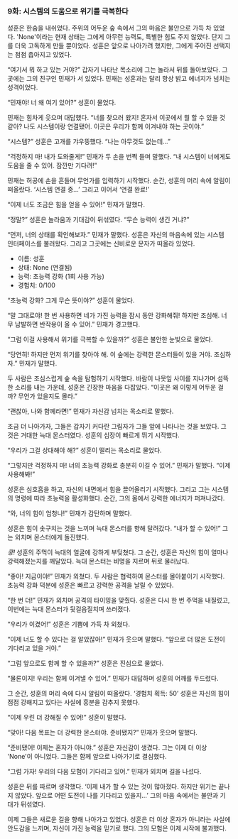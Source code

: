 ### 9화: 시스템의 도움으로 위기를 극복한다

성훈은 한숨을 내쉬었다. 주위의 어두운 숲 속에서 그의 마음은 불안으로 가득 차 있었다. 'None'이라는 현재 상태는 그에게 아무런 능력도, 특별한 힘도 주지 않았다. 단지 그를 더욱 고독하게 만들 뿐이었다. 성훈은 앞으로 나아가려 했지만, 그에게 주어진 선택지는 점점 좁아지고 있었다.

“여기서 뭐 하고 있는 거야?” 갑자기 나타난 목소리에 그는 놀라서 뒤를 돌아보았다. 그곳에는 그의 친구인 민재가 서 있었다. 민재는 성훈과는 달리 항상 밝고 에너지가 넘치는 성격이었다.

“민재야! 너 왜 여기 있어?” 성훈이 물었다.

민재는 힘차게 웃으며 대답했다. “너를 찾으러 왔지! 혼자서 이곳에서 뭘 할 수 있을 것 같아? 나도 시스템이랑 연결됐어. 이곳은 우리가 함께 이겨내야 하는 곳이야.”

“시스템?” 성훈은 고개를 갸우뚱했다. “나는 아무것도 없는데…”

“걱정하지 마! 내가 도와줄게!” 민재가 두 손을 번쩍 들며 말했다. “내 시스템이 너에게도 도움을 줄 수 있어. 잠깐만 기다려!”

민재는 허공에 손을 흔들며 무언가를 입력하기 시작했다. 순간, 성훈의 머리 속에 알림이 떠올랐다. ‘시스템 연결 중…’ 그리고 이어서 ‘연결 완료!’

“이제 너도 조금은 힘을 얻을 수 있어!” 민재가 말했다.

“정말?” 성훈은 놀라움과 기대감이 뒤섞였다. “무슨 능력이 생긴 거냐?”

“먼저, 너의 상태를 확인해보자.” 민재가 말했다. 성훈은 자신의 마음속에 있는 시스템 인터페이스를 불러왔다. 그리고 그곳에는 신비로운 문자가 떠올라 있었다.

- 이름: 성훈
- 상태: None (연결됨)
- 능력: 초능력 강화 (1회 사용 가능)
- 경험치: 0/100

“초능력 강화? 그게 무슨 뜻이야?” 성훈이 물었다.

“말 그대로야! 한 번 사용하면 네가 가진 능력을 잠시 동안 강화해줘! 하지만 조심해. 너무 남발하면 반작용이 올 수 있어.” 민재가 경고했다.

“그럼 이걸 사용해서 위기를 극복할 수 있을까?” 성훈은 불안한 눈빛으로 물었다.

“당연히! 하지만 먼저 위기를 찾아야 해. 이 숲에는 강력한 몬스터들이 있을 거야. 조심하자.” 민재가 말했다.

두 사람은 조심스럽게 숲 속을 탐험하기 시작했다. 바람이 나뭇잎 사이를 지나가며 섬뜩한 소리를 내는 가운데, 성훈은 긴장한 마음을 다잡았다. “이곳은 왜 이렇게 어두운 걸까? 무언가 있을지도 몰라.”

“괜찮아, 나와 함께라면!” 민재가 자신감 넘치는 목소리로 말했다.

조금 더 나아가자, 그들은 갑자기 커다란 그림자가 그들 앞에 나타나는 것을 보았다. 그것은 거대한 늑대 몬스터였다. 성훈의 심장이 빠르게 뛰기 시작했다.

“우리가 그걸 상대해야 해?” 성훈이 떨리는 목소리로 물었다.

“그렇지만 걱정하지 마! 너의 초능력 강화로 충분히 이길 수 있어.” 민재가 말했다. “이제 사용해봐!”

성훈은 심호흡을 하고, 자신의 내면에서 힘을 끌어올리기 시작했다. 그리고 그는 시스템의 명령에 따라 초능력을 활성화했다. 순간, 그의 몸에서 강력한 에너지가 퍼져나갔다.

“와, 너의 힘이 엄청나!” 민재가 감탄하며 말했다.

성훈은 힘이 솟구치는 것을 느끼며 늑대 몬스터를 향해 달려갔다. “내가 할 수 있어!” 그는 외치며 몬스터에게 돌진했다.

*쿵!* 성훈의 주먹이 늑대의 얼굴에 강하게 부딪쳤다. 그 순간, 성훈은 자신의 힘이 얼마나 강력해졌는지를 깨달았다. 늑대 몬스터는 비명을 지르며 뒤로 물러났다.

“좋아! 지금이야!” 민재가 외쳤다. 두 사람은 협력하여 몬스터를 몰아붙이기 시작했다. 초능력 강화 덕분에 성훈은 빠르고 강력한 공격을 날릴 수 있었다.

“한 번 더!” 민재가 외치며 공격의 타이밍을 맞췄다. 성훈은 다시 한 번 주먹을 내질렀고, 이번에는 늑대 몬스터가 뒷걸음질치며 쓰러졌다.

“우리가 이겼어!” 성훈은 기쁨에 가득 차 외쳤다.

“이제 너도 할 수 있다는 걸 알았잖아!” 민재가 웃으며 말했다. “앞으로 더 많은 도전이 기다리고 있을 거야.”

“그럼 앞으로도 함께 할 수 있을까?” 성훈은 진심으로 물었다.

“물론이지! 우리는 함께 이겨낼 수 있어.” 민재가 대답하며 성훈의 어깨를 두드렸다.

그 순간, 성훈의 머리 속에 다시 알림이 떠올랐다. ‘경험치 획득: 50’ 성훈은 자신의 힘이 점점 강해지고 있다는 사실에 흥분을 감추지 못했다.

“이제 우린 더 강해질 수 있어!” 성훈이 말했다.

“맞아! 다음 목표는 더 강력한 몬스터야. 준비됐지?” 민재가 웃으며 말했다.

“준비됐어! 이제는 혼자가 아니야.” 성훈은 자신감이 생겼다. 그는 이제 더 이상 'None'이 아니었다. 그들은 함께 앞으로 나아가기로 결심했다.

“그럼 가자! 우리의 다음 모험이 기다리고 있어.” 민재가 외치며 길을 나섰다.

성훈은 뒤를 따르며 생각했다. ‘이제 내가 할 수 있는 것이 많아졌다. 하지만 위기는 끝나지 않았다. 앞으로 어떤 도전이 나를 기다리고 있을지…’ 그의 마음 속에서는 불안과 기대가 뒤섞였다.

이제 그들은 새로운 길을 향해 나아가고 있었다. 성훈은 더 이상 혼자가 아니라는 사실에 안도감을 느끼며, 자신이 가진 능력을 믿기로 했다. 그의 모험은 이제 시작에 불과했다.